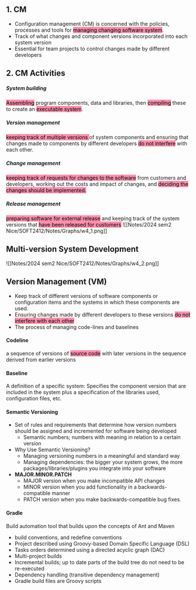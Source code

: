 ## 1. CM
- Configuration management (CM) is concerned with the policies, processes and tools for <mark style="background: #FF5582A6;">managing changing software system</mark>.
- Track of what changes and component versions incorporated into each system version
- Essential for team projects to control changes made by different developers

## 2. CM Activities
##### System building 
<mark style="background: #FF5582A6;">Assembling</mark> program components, data and libraries, then <mark style="background: #FF5582A6;">compiling</mark> these to create an <mark style="background: #FF5582A6;">executable system</mark>.
##### Version management
<mark style="background: #FF5582A6;">keeping track of multiple versions </mark>of system components and ensuring that changes made to components by different developers <mark style="background: #FF5582A6;">do not interfere</mark> with each other.
##### Change management
<mark style="background: #FF5582A6;">keeping track of requests for changes to the software</mark> from customers and developers,
working out the costs and impact of changes, and <mark style="background: #FF5582A6;">deciding the changes should be implemented.
</mark>
##### Release management
<mark style="background: #FF5582A6;">preparing software for external release</mark> and keeping track of the system versions that <mark style="background: #FF5582A6;">have been released for customers</mark>
![[Notes/2024 sem2 Nice/SOFT2412/Notes/Graphs/w4_1.png]]


## Multi-version System Development

![[Notes/2024 sem2 Nice/SOFT2412/Notes/Graphs/w4_2.png]]



## Version Management (VM)
- Keep track of different versions of software components or configuration items and the systems in which these components are used.
- Ensuring changes made by different developers to these versions <mark style="background: #FF5582A6;">do not interfere with each other</mark>
- The process of managing code-lines and baselines
#### Codeline
a sequence of versions of <mark style="background: #FF5582A6;">source code</mark> with later versions in the sequence derived from earlier versions

#### Baseline
A definition of a specific system:
Specifies the component version that are included in the system plus a specification of the libraries used, configuration files, etc.
#### Semantic Versioning
- Set of rules and requirements that determine how version numbers should be assigned and incremented for software being developed
	- Semantic numbers; numbers with meaning in relation to a certain version
- Why Use Semantic Versioning?
	- Managing versioning numbers in a meaningful and standard way
	- Managing dependencies: the bigger your system grows, the more packages/libraries/plugins you integrate into your software
- **MAJOR.MINOR.PATCH**
	- MAJOR version when you make incompatible API changes
	- MINOR version when you add functionality in a backwards-compatible manner
	- PATCH version when you make backwards-compatible bug fixes.
#### Gradle
Build automation tool that builds upon the concepts of Ant and Maven
- build conventions, and redefine conventions
- Project described using Groovy-based Domain Specific Language (DSL)
- Tasks orders determined using a directed acyclic graph (DAC)
- Multi-project builds
- Incremental builds; up to date parts of the build tree do not need to be re-executed
- Dependency handling (transitive dependency management)
- Gradle build files are Groovy scripts
